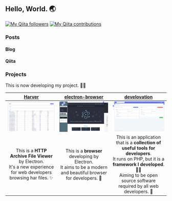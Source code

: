 ## Hello, World. 🌏

[![My Qiita followers](https://qiita-badge.apiapi.app/s/huuya/posts.svg)](http://qiita.com/huuya)
[![My Qiita contributions](https://qiita-badge.apiapi.app/s/huuya/contributions.svg)](http://qiita.com/huuya)

### Posts

#### Blog

<!-- blog start -->
<!-- blog end -->

#### Qiita

<!-- qiita start -->
<!-- qiita end -->

### Projects

This is now developing my project. 👨‍💻

|[Harver](https://github.com/huuyafwww/harver)|[electron-browser](https://github.com/huuyafwww/electron-browser)|[develovation](https://github.com/huuyafwww/develovation-project)|
|:---:|:---:|:---:|
|<img src="https://raw.githubusercontent.com/huuyafwww/huuyafwww/master/harver.png">|<img src="https://raw.githubusercontent.com/huuyafwww/huuyafwww/master/electron-browser.png" >|<img src="https://raw.githubusercontent.com/huuyafwww/huuyafwww/master/develovation.png">|
|This is a **HTTP Archive File Viewer** by Electron. <br> It's a new experience for web developers browsing har files. ✨|This is a **browser** developing by Electron. <br> It aims to be a modern and beautiful browser for developers. 🙌|This is an application that is a **collection of useful tools for developers**.<br>It runs on PHP, but it is a **framework I developed**. 👨‍💻<br>Aiming to be open source software required by all web developers. 🤝|
